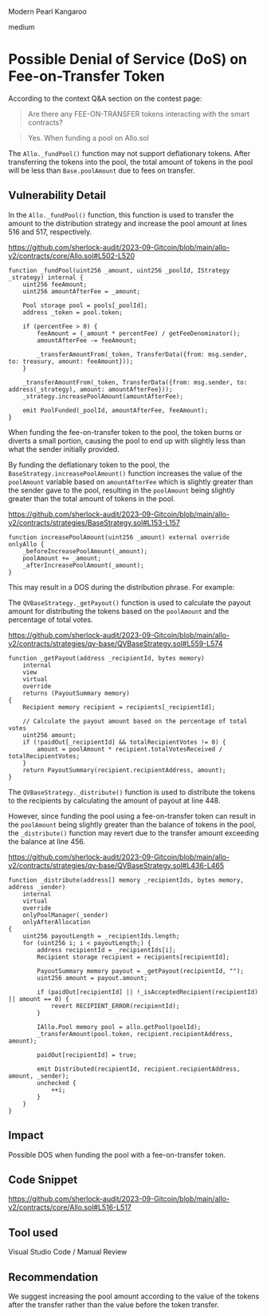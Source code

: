 Modern Pearl Kangaroo

medium

# Possible Denial of Service (DoS) on Fee-on-Transfer Token

According to the context Q&A section on the contest page:

> Are there any FEE-ON-TRANSFER tokens interacting with the smart contracts?

> Yes. When funding a pool on Allo.sol

The `Allo._fundPool()` function may not support deflationary tokens. After transferring the tokens into the pool, the total amount of tokens in the pool will be less than `Base.poolAmount` due to fees on transfer.

## Vulnerability Detail

In the `Allo._fundPool()` function, this function is used to transfer the amount to the distribution strategy and increase the pool amount at lines 516 and 517, respectively.

https://github.com/sherlock-audit/2023-09-Gitcoin/blob/main/allo-v2/contracts/core/Allo.sol#L502-L520

```solidity
function _fundPool(uint256 _amount, uint256 _poolId, IStrategy _strategy) internal {
    uint256 feeAmount;
    uint256 amountAfterFee = _amount;

    Pool storage pool = pools[_poolId];
    address _token = pool.token;

    if (percentFee > 0) {
        feeAmount = (_amount * percentFee) / getFeeDenominator();
        amountAfterFee -= feeAmount;

        _transferAmountFrom(_token, TransferData({from: msg.sender, to: treasury, amount: feeAmount}));
    }

    _transferAmountFrom(_token, TransferData({from: msg.sender, to: address(_strategy), amount: amountAfterFee}));
    _strategy.increasePoolAmount(amountAfterFee);

    emit PoolFunded(_poolId, amountAfterFee, feeAmount);
}
```

When funding the fee-on-transfer token to the pool, the token burns or diverts a small portion, causing the pool to end up with slightly less than what the sender initially provided.

By funding the deflationary token to the pool, the `BaseStrategy.increasePoolAmount()` function increases the value of the `poolAmount` variable based on `amountAfterFee` which is slightly greater than the sender gave to the pool, resulting in the `poolAmount` being slightly greater than the total amount of tokens in the pool.

https://github.com/sherlock-audit/2023-09-Gitcoin/blob/main/allo-v2/contracts/strategies/BaseStrategy.sol#L153-L157

```solidity
function increasePoolAmount(uint256 _amount) external override onlyAllo {
    _beforeIncreasePoolAmount(_amount);
    poolAmount += _amount;
    _afterIncreasePoolAmount(_amount);
}
```

This may result in a DOS during the distribution phrase. For example:

The `QVBaseStrategy._getPayout()` function is used to calculate the payout amount for distributing the tokens based on the `poolAmount` and the percentage of total votes.

https://github.com/sherlock-audit/2023-09-Gitcoin/blob/main/allo-v2/contracts/strategies/qv-base/QVBaseStrategy.sol#L559-L574

```solidity
function _getPayout(address _recipientId, bytes memory)
    internal
    view
    virtual
    override
    returns (PayoutSummary memory)
{
    Recipient memory recipient = recipients[_recipientId];

    // Calculate the payout amount based on the percentage of total votes
    uint256 amount;
    if (!paidOut[_recipientId] && totalRecipientVotes != 0) {
        amount = poolAmount * recipient.totalVotesReceived / totalRecipientVotes;
    }
    return PayoutSummary(recipient.recipientAddress, amount);
}
```

The `QVBaseStrategy._distribute()` function is used to distribute the tokens to the recipients by calculating the amount of payout at line 448.

However, since funding the pool using a fee-on-transfer token can result in the `poolAmount` being slightly greater than the balance of tokens in the pool, the `_distribute()` function may revert due to the transfer amount exceeding the balance at line 456.

https://github.com/sherlock-audit/2023-09-Gitcoin/blob/main/allo-v2/contracts/strategies/qv-base/QVBaseStrategy.sol#L436-L465

```solidity
function _distribute(address[] memory _recipientIds, bytes memory, address _sender)
    internal
    virtual
    override
    onlyPoolManager(_sender)
    onlyAfterAllocation
{
    uint256 payoutLength = _recipientIds.length;
    for (uint256 i; i < payoutLength;) {
        address recipientId = _recipientIds[i];
        Recipient storage recipient = recipients[recipientId];

        PayoutSummary memory payout = _getPayout(recipientId, "");
        uint256 amount = payout.amount;

        if (paidOut[recipientId] || !_isAcceptedRecipient(recipientId) || amount == 0) {
            revert RECIPIENT_ERROR(recipientId);
        }

        IAllo.Pool memory pool = allo.getPool(poolId);
        _transferAmount(pool.token, recipient.recipientAddress, amount);

        paidOut[recipientId] = true;

        emit Distributed(recipientId, recipient.recipientAddress, amount, _sender);
        unchecked {
            ++i;
        }
    }
}
```

## Impact

Possible DOS when funding the pool with a fee-on-transfer token.

## Code Snippet

https://github.com/sherlock-audit/2023-09-Gitcoin/blob/main/allo-v2/contracts/core/Allo.sol#L516-L517

## Tool used

Visual Studio Code / Manual Review

## Recommendation

We suggest increasing the pool amount according to the value of the tokens after the transfer rather than the value before the token transfer.